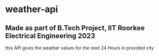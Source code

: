 # weather-api
## Made as part of B.Tech Project, IIT Roorkee Electrical Engineering 2023

this API gives the weather values for the next 24 Hours in provided city
